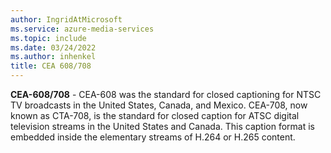 ```yaml
---
author: IngridAtMicrosoft
ms.service: azure-media-services
ms.topic: include
ms.date: 03/24/2022
ms.author: inhenkel
title: CEA 608/708
---
```


**CEA-608/708** - CEA-608 was the standard for closed captioning for NTSC TV broadcasts in the United States, Canada, and Mexico. CEA-708, now known as CTA-708, is the standard for closed caption for ATSC digital television streams in the United States and Canada. This caption format is embedded inside the elementary streams of H.264 or H.265 content.
